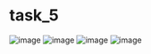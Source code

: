 # task_5
![image](https://user-images.githubusercontent.com/82173878/174292371-90cb446f-0cf1-4a7b-99c1-a8387c113c0e.png)
![image](https://user-images.githubusercontent.com/82173878/174292610-6ca36942-9def-4f51-badc-50c49fab48ae.png)
![image](https://user-images.githubusercontent.com/82173878/174292629-eac5e5d3-7d91-4176-9fc2-44e21a1a6d3f.png)
![image](https://user-images.githubusercontent.com/82173878/174292913-14ba86b2-7a0c-486c-aaaa-a61025f57ee1.png)
